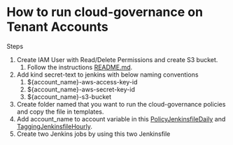 # How to run cloud-governance on Tenant Accounts

Steps

1. Create IAM User with Read/Delete Permissions and create S3 bucket.
    1. Follow the instructions [README.md](..%2F..%2F..%2Fiam%2Fclouds%2Faws%2FCloudGovernanceInfra%2FREADME.md).
2. Add kind secret-text to jenkins with below naming conventions
    1. ${account_name}-aws-access-key-id
    2. ${account_name}-aws-secret-key-id
    3. ${account_name}-s3-bucket
3. Create folder named that you want to run the cloud-governance policies and copy the file in templates.
4. Add account_name to account variable in this [PolicyJenkinsfileDaily](../aws/template/PolicyJenkinsfileDaily)
   and [TaggingJenkinsfileHourly](../aws/template/TaggingJenkinsfileHourly).
5. Create two Jenkins jobs by using this two Jenkinsfile

